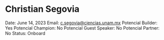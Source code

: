 # Christian Segovia

Date: June 14, 2023
Email: c.segovia@ciencias.unam.mx
Potencial Builder: Yes
Potencial Champion: No
Potencial Guest Speaker: No
Potencial Partner: No
Status: Onboard